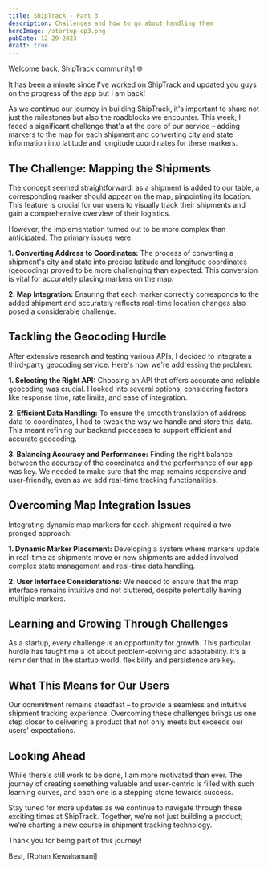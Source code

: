 ```yaml
---
title: ShipTrack - Part 3
description: Challenges and how to go about handling them
heroImage: /startup-ep3.png
pubDate: 12-29-2023
draft: true
---
```


Welcome back, ShipTrack community! 🌐

It has been a minute since I've worked on ShipTrack and updated you guys on the progress of the app but I am back!

As we continue our journey in building ShipTrack, it's important to share not just the milestones but also the roadblocks we encounter. This week, I faced a significant challenge that's at the core of our service – adding markers to the map for each shipment and converting city and state information into latitude and longitude coordinates for these markers.

## The Challenge: Mapping the Shipments
The concept seemed straightforward: as a shipment is added to our table, a corresponding marker should appear on the map, pinpointing its location. This feature is crucial for our users to visually track their shipments and gain a comprehensive overview of their logistics.

However, the implementation turned out to be more complex than anticipated. The primary issues were:

**1. Converting Address to Coordinates:** The process of converting a shipment's city and state into precise latitude and longitude coordinates (geocoding) proved to be more challenging than expected. This conversion is vital for accurately placing markers on the map.

**2. Map Integration:** Ensuring that each marker correctly corresponds to the added shipment and accurately reflects real-time location changes also posed a considerable challenge.

## Tackling the Geocoding Hurdle
After extensive research and testing various APIs, I decided to integrate a third-party geocoding service. Here's how we're addressing the problem:

**1. Selecting the Right API:** Choosing an API that offers accurate and reliable geocoding was crucial. I looked into several options, considering factors like response time, rate limits, and ease of integration.

**2. Efficient Data Handling:** To ensure the smooth translation of address data to coordinates, I had to tweak the way we handle and store this data. This meant refining our backend processes to support efficient and accurate geocoding.

**3. Balancing Accuracy and Performance:** Finding the right balance between the accuracy of the coordinates and the performance of our app was key. We needed to make sure that the map remains responsive and user-friendly, even as we add real-time tracking functionalities.

## Overcoming Map Integration Issues
Integrating dynamic map markers for each shipment required a two-pronged approach:

**1. Dynamic Marker Placement:** Developing a system where markers update in real-time as shipments move or new shipments are added involved complex state management and real-time data handling.

**2. User Interface Considerations:** We needed to ensure that the map interface remains intuitive and not cluttered, despite potentially having multiple markers.

## Learning and Growing Through Challenges
As a startup, every challenge is an opportunity for growth. This particular hurdle has taught me a lot about problem-solving and adaptability. It’s a reminder that in the startup world, flexibility and persistence are key.

## What This Means for Our Users
Our commitment remains steadfast – to provide a seamless and intuitive shipment tracking experience. Overcoming these challenges brings us one step closer to delivering a product that not only meets but exceeds our users' expectations.

## Looking Ahead
While there's still work to be done, I am more motivated than ever. The journey of creating something valuable and user-centric is filled with such learning curves, and each one is a stepping stone towards success.

Stay tuned for more updates as we continue to navigate through these exciting times at ShipTrack. Together, we’re not just building a product; we’re charting a new course in shipment tracking technology.

Thank you for being part of this journey!

Best,
[Rohan Kewalramani]
